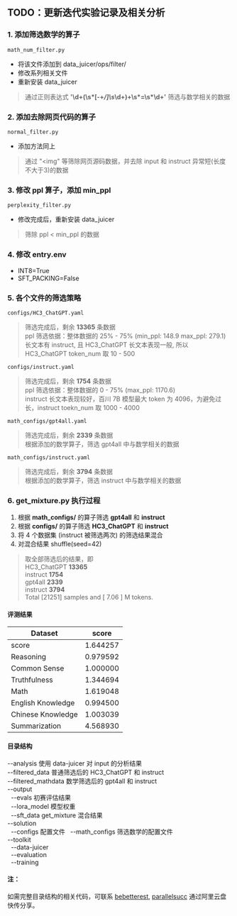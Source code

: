 ## TODO：更新迭代实验记录及相关分析

### 1. 添加筛选数学的算子
    math_num_filter.py
* 将该文件添加到 data_juicer/ops/filter/
* 修改系列相关文件
* 重新安装 data_juicer
> 通过正则表达式 __'\d+(\s*[-+*/]\s*\d+)+\s*=\s*\d+'__ 筛选与数学相关的数据  
### 2. 添加去除网页代码的算子
    normal_filter.py
* 添加方法同上
> 通过 "<img" 等筛除网页源码数据，并去除 input 和 instruct 异常短(长度不大于3)的数据
### 3. 修改 ppl 算子，添加 min_ppl
    perplexity_filter.py
* 修改完成后，重新安装 data_juicer
> 筛除 ppl < min_ppl 的数据
### 4. 修改 entry.env
* INT8=True
* SFT_PACKING=False
### 5. 各个文件的筛选策略
    configs/HC3_ChatGPT.yaml
> 筛选完成后，剩余 __13365__ 条数据  
> ppl 筛选依据：整体数据的 25% - 75% (min_ppl: 148.9 max_ppl: 279.1)  
> 长文本有 instruct, 且 HC3_ChatGPT 长文本表现一般, 所以 HC3_ChatGPT token_num 取 10 - 500

    configs/instruct.yaml
> 筛选完成后，剩余 __1754__ 条数据  
> ppl 筛选依据：整体数据的 0 - 75% (max_ppl: 1170.6)  
> instruct 长文本表现较好，百川 7B 模型最大 token 为 4096，为避免过长，instruct toekn_num 取 1000 - 4000

    math_configs/gpt4all.yaml
> 筛选完成后，剩余 __2339__ 条数据  
> 根据添加的数学算子，筛选 gpt4all 中与数学相关的数据

    math_configs/instruct.yaml
> 筛选完成后，剩余 __3794__ 条数据  
> 根据添加的数学算子，筛选 instruct 中与数学相关的数据
### 6. get_mixture.py 执行过程
1. 根据 __math_configs/__ 的算子筛选 __gpt4all__ 和 __instruct__
2. 根据 __configs/__ 的算子筛选 __HC3_ChatGPT__ 和 __instruct__
3. 将 4 个数据集 (instruct 被筛选两次) 的筛选结果混合
4. 对混合结果 shuffle(seed=42)
> 取全部筛选后的结果，即  
> HC3_ChatGPT __13365__  
> instruct __1754__  
> gpt4all __2339__  
> instruct __3794__  
> Total [21251] samples and [ 7.06 ] M tokens.


#### 评测结果
| Dataset      | score |
| ----------- | ----------- |
| score      | 1.644257       |
| Reasoning   | 0.979592        |
| Common Sense      | 1.000000      |
| Truthfulness   | 1.344694        |
| Math      | 1.619048       |
| English Knowledge   | 0.994500        |
| Chinese Knowledge   | 1.003039        |
| Summarization      | 4.568930       |

#### 目录结构
--analysis 使用 data-juicer 对 input 的分析结果  
--filtered_data 普通筛选后的 HC3_ChatGPT 和 instruct  
--filtered_mathdata 数学筛选后的 gpt4all 和 instruct  
--output  
&nbsp;&nbsp;--evals 初赛评估结果  
&nbsp;&nbsp;--lora_model 模型权重  
&nbsp;&nbsp;--sft_data get_mixture 混合结果  
--solution  
&nbsp;&nbsp;--configs 配置文件
&nbsp;&nbsp;--math_configs 筛选数学的配置文件  
--toolkit  
&nbsp;&nbsp;--data-juicer  
&nbsp;&nbsp;--evaluation  
&nbsp;&nbsp;--training  
#### 注：  
如需完整目录结构的相关代码，可联系 <a href="https://github.com/bebetterest">bebetterest</a>, <a href="https://github.com/parallelsucc">parallelsucc</a> 通过阿里云盘快传分享。  
